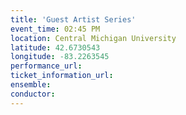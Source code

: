 ```yaml
---
title: 'Guest Artist Series'
event_time: 02:45 PM
location: Central Michigan University
latitude: 42.6730543
longitude: -83.2263545
performance_url: 
ticket_information_url: 
ensemble: 
conductor: 
---
```

